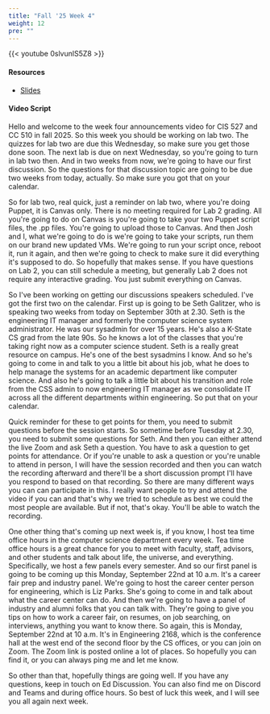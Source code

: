 ```yaml
---
title: "Fall '25 Week 4"
weight: 12
pre: ""
---
```


{{< youtube 0slvunlS5Z8 >}}

#### Resources

* <a href="slides" target="_blank">Slides</a>

#### Video Script

Hello and welcome to the week four announcements video for CIS 527 and CC 510 in fall 2025. So this week you should be working on lab two. The quizzes for lab two are due this Wednesday, so make sure you get those done soon. The next lab is due on next Wednesday, so you're going to turn in lab two then. And in two weeks from now, we're going to have our first discussion. So the questions for that discussion topic are going to be due two weeks from today, actually. So make sure you got that on your calendar. 

So for lab two, real quick, just a reminder on lab two, where you're doing Puppet, it is Canvas only. There is no meeting required for Lab 2 grading. All you're going to do on Canvas is you're going to take your two Puppet script files, the .pp files. You're going to upload those to Canvas. And then Josh and I, what we're going to do is we're going to take your scripts, run them on our brand new updated VMs. We're going to run your script once, reboot it, run it again, and then we're going to check to make sure it did everything it's supposed to do. So hopefully that makes sense. If you have questions on Lab 2, you can still schedule a meeting, but generally Lab 2 does not require any interactive grading. You just submit everything on Canvas. 

So I've been working on getting our discussions speakers scheduled. I've got the first two on the calendar. First up is going to be Seth Galitzer, who is speaking two weeks from today on September 30th at 2.30. Seth is the engineering IT manager and formerly the computer science system administrator. He was our sysadmin for over 15 years. He's also a K-State CS grad from the late 90s. So he knows a lot of the classes that you're taking right now as a computer science student. Seth is a really great resource on campus. He's one of the best sysadmins I know. And so he's going to come in and talk to you a little bit about his job, what he does to help manage the systems for an academic department like computer science. And also he's going to talk a little bit about his transition and role from the CSS admin to now engineering IT manager as we consolidate IT across all the different departments within engineering. So put that on your calendar. 

Quick reminder for these to get points for them, you need to submit questions before the session starts. So sometime before Tuesday at 2.30, you need to submit some questions for Seth. And then you can either attend the live Zoom and ask Seth a question. You have to ask a question to get points for attendance. Or if you're unable to ask a question or you're unable to attend in person, I will have the session recorded and then you can watch the recording afterward and there'll be a short discussion prompt I'll have you respond to based on that recording. So there are many different ways you can can participate in this. I really want people to try and attend the video if you can and that's why we tried to schedule as best we could the most people are available. But if not, that's okay. You'll be able to watch the recording. 

One other thing that's coming up next week is, if you know, I host tea time office hours in the computer science department every week. Tea time office hours is a great chance for you to meet with faculty, staff, advisors, and other students and talk about life, the universe, and everything. Specifically, we host a few panels every semester. And so our first panel is going to be coming up this Monday, September 22nd at 10 a.m. It's a career fair prep and industry panel. We're going to host the career center person for engineering, which is Liz Parks. She's going to come in and talk about what the career center can do. And then we're going to have a panel of industry and alumni folks that you can talk with. They're going to give you tips on how to work a career fair, on resumes, on job searching, on interviews, anything you want to know there. So again, this is Monday, September 22nd at 10 a.m. It's in Engineering 2168, which is the conference hall at the west end of the second floor by the CS offices, or you can join on Zoom. The Zoom link is posted online a lot of places. So hopefully you can find it, or you can always ping me and let me know. 

So other than that, hopefully things are going well. If you have any questions, keep in touch on Ed Discussion. You can also find me on Discord and Teams and during office hours. So best of luck this week, and I will see you all again next week. 
